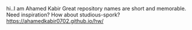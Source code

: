 hi..I am Ahamed Kabir
Great repository names are short and memorable. Need inspiration? How about studious-spork?
https://ahamedkabir0702.github.io/hw/
